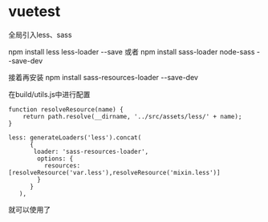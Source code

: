 # vuetest
全局引入less、sass

npm install less less-loader --save 
  或者
  npm install sass-loader node-sass --save-dev

接着再安装
npm install sass-resources-loader --save-dev

在build/utils.js中进行配置
```
function resolveResource(name) {
    return path.resolve(__dirname, '../src/assets/less/' + name);
}
```

```
less: generateLoaders('less').concat(
      {
       loader: 'sass-resources-loader',
        options: {
          resources: [resolveResource('var.less'),resolveResource('mixin.less')]
        }
      }
   ),
```
    
就可以使用了 
   


